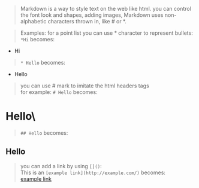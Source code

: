 >Markdown is a way to style text on the web like html. you can control the font look and shapes, adding images,
>Markdown uses non-alphabetic characters thrown in, like # or *.

>Examples:
>for a point list you can use * character to represent bullets:\
>`*Hi` becomes:
 * Hi
>`* Hello` becomes:
 * Hello

> you can use # mark to imitate the html headers tags\
>for example:
>`# Hello` becomes:
 # Hello\
>`## Hello` becomes:
 ## Hello

>you can add a link by using `[]()`:\
This is an `[example link](http://example.com/)` becomes:\
[example link](http://example.com/)
